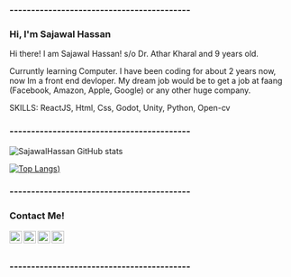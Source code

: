 ### ------------------------------------------
### Hi, I'm Sajawal Hassan

<p align="left"> </p>

Hi there! I am Sajawal Hassan!
s/o Dr. Athar Kharal and
9 years old.

Curruntly learning Computer. I have been coding for
about 2 years now, now Im a front end devloper.
My dream job would be to get a job at faang
(Facebook, Amazon, Apple, Google)
or any other huge company.

SKILLS:
     ReactJS, Html, Css, Godot, Unity, Python, Open-cv
     
### ------------------------------------------
      
![SajawalHassan GitHub stats](https://github-readme-stats.vercel.app/api?username=SajawalHassan&show_icons=true&theme=radical)

[![Top Langs](https://github-readme-stats.vercel.app/api/top-langs/?username=SajawalHassan&layout=compact&theme=radical))](https://github.com/SajawalHassan/github-readme-stats)

### ------------------------------------------

### Contact Me!

<a href="https://twitter.com/scientificninj2">
  <img align="left" alt="Sajawal's Twitter" width="22px" src="https://cdn.jsdelivr.net/npm/simple-icons@v3/icons/twitter.svg" />
</a>
<a href="https://www.linkedin.com/in/scientific-ninja-799537216/">
  <img align="left" alt="Sajawal's Linkdin" width="22px" src="https://cdn.jsdelivr.net/npm/simple-icons@v3/icons/linkedin.svg" />
</a>
<a href="https://github.com/SajawalHassan">
  <img align="left" alt="Sajawal's Github" width="22px" src="https://cdn.jsdelivr.net/npm/simple-icons@v3/icons/github.svg" />
</a>
<a href="https://www.youtube.com/channel/UCkjFnHCmmZtYVFvosxef3yg">
  <img align="left" alt="Sajawal's Facebook" width="22px" src="https://cdn.jsdelivr.net/npm/simple-icons@v3/icons/youtube.svg" />
</a>

### ㅤ

### ------------------------------------------
